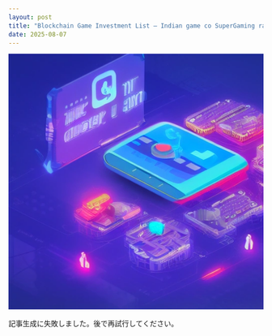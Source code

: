 ```yaml
---
layout: post
title: "Blockchain Game Investment List – Indian game co SuperGaming raises $15 million for web3 push"
date: 2025-08-07
---
```


![記事画像](assets/images/20250807_web3.png)

記事生成に失敗しました。後で再試行してください。
